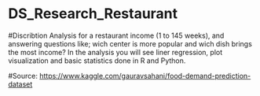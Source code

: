 # DS_Research_Restaurant
#Discribtion
Analysis for a restaurant income (1 to 145 weeks),
and answering questions like; wich center is more popular and wich dish brings the most income?
In the analysis you will see liner regression, plot visualization and basic statistics done in R and Python.


#Source:
https://www.kaggle.com/gauravsahani/food-demand-prediction-dataset
